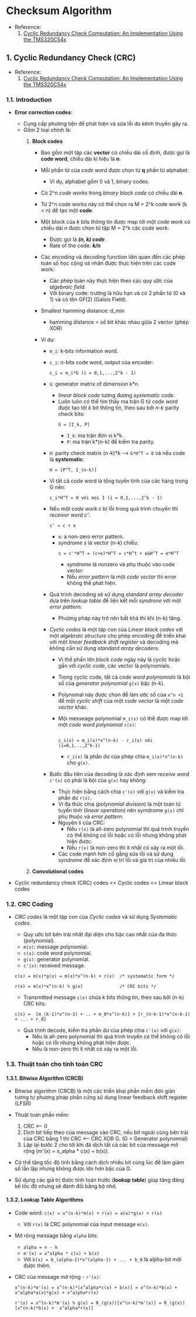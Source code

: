 # Checksum Algorithm

- Reference:
    1. [Cyclic Redundancy Check Computation: An Implementation Using the TMS320C54x](https://www.ti.com/lit/an/spra530/spra530.pdf?ts=1721705653636&ref_url=https%253A%252F%252Fwww.google.com%252F)


## 1. Cyclic Redundancy Check (CRC)
- Reference:
    1. [Cyclic Redundancy Check Computation: An Implementation Using the TMS320C54x](https://www.ti.com/lit/an/spra530/spra530.pdf?ts=1721705653636&ref_url=https%253A%252F%252Fwww.google.com%252F)

### 1.1. Introduction

- **Error correction codes**:
    - Cung cấp phương tiện để phát hiện và sửa lỗi do kênh truyền gây ra.
    - Gồm 2 loại chính là:
        1. **Block codes**
            - Bao gồm một tập các **vector** có chiều dài cố định, được gọi là **code word**, chiều dài kí hiệu là **n**.
            - Mỗi phần tử của *code word* được chọn từ **q** phần tử alphabet:
                - Ví dụ, alphabet gồm 0 và 1, binary codes.

            - Có 2^n *code works* trong *binary block code* có chiều dài **n**.
            - Từ 2^n code works này có thể chọn ra M = 2^k code work (k < n) để tạo một **code**.
            - Một block của *k* bits thông tin được map tới một *code work* có chiều dài *n* được chọn từ tập M = 2^k các code work:
                - Được gọi là ***(n, k) code***
                - Rate of the code: ***k/n***

            - Các encoding và decoding function liên quan đến các phép toán số học cộng và nhân được thực hiện trên các code work:
                - Các phép toán này thực hiện theo các quy ước của *algebraic field*.
                - Với binary code: trường là hữu hạn và có 2 phần tử (0 và 1) và có tên  GF(2) (Galois Field).

            - Smallest hamming distance: d_min
                - hamming distance = số bit khác nhau giữa 2 vector (phép XOR)

            - Ví dụ:
                - `m_i`: k-bits information word.
                - `c_i`: n-bits code word, output của encoder:
                    ```
                    c_i = m_i*G (i = 0,1,...,2^k - 1)
                    ```
                - `G`: generator matrix of dimension k*n.
                    - *linear block code* tương đương *systematic code*.
                    - Luôn luôn có thể tìm thấy ma trận G từ *code word* được tạo tởi *k* bit thông tin, theo sau bởi *n-k* parity check bits: 
                        ```
                        G = [I_k, P]
                        ```
                        - `I_k`: ma trận đơn vị k*k.
                        - `P`: ma trận k*(n-k) để kiểm tra parity.

                - `H`: parity check matrix (n-k)*k --> `G*H^T = 0` và nếu code là **systematic**:
                    ```
                    H = [P^T, I_(n-k)]
                    ```
                
                - Vì tất cả code word là tổng tuyến tính của các hàng trong G nên:
                    ```
                    c_i*H^T = 0 với mọi I (i = 0,1,...,2^k - 1)
                    ```

                - Nếu một *code work c* bị lỗi trong quá trình chuyền thì *receiver word c'*:
                    ```
                    c' = c + e
                    ```
                    - `e`: a non-zero error pattern.
                    - *syndrome s* là vector (n-k) chiều:
                        ```
                        s = c'*H^T = (c+e)*H^T = c*H^t + e&H^T = e*H^T
                        ```
                        - *syndrome* là nonzero và phụ thuộc vào code vector.
                        - Nếu *error pattern* là một *code vector* thì error không thể phát hiện.
                
                - Quá trình decoding sẽ sử dụng *standard array decoder* dựa trên *lookup table* để liên kết mỗi *syndrone* với một *error pattern*:
                    - Phương pháp này trở nên bất khả thi khi (n-k) tăng.

                - *Cyclic codes* là một tập con của *Linear block codes* với một *algebraic structure* cho phép encoding để triển khai với một *linear feedback shift register* và decoding mà không cần sử dụng *standard array decoders*.
                    - Vì thế phần lớn *block code* ngày này là *cyclic* hoặc gần với *cyclic code*, các vector là polynomials.
                    - Trong cyclic code, tất cả *code word polynomials* là bội số của *generator polynomial* `g(x)` bậc (n-k).

                    - Polynomal này được chọn để làm ước số của `x^n +1` để một *cyclic shift* của một *code vector* là một *code vector* khác.

                    - Mội messeage polynomial `m_i(x)` có thể được map tới một *code word polynomial* `c(x)`:

                        ```systematic form

                        c_i(x) = m_i(x)*x^(n-k) - r_i(x) với (i=0,1...,2^k-1)
                        ```
                        - `r_i(x)` là phần dư của phép chia `m_i(x)*x^(n-k)` cho `g(x)`.

                - Bước đầu tiên của decoding là xác định xem *receive word* `c'(x)` có phải là bội của `g(x)` hay không:
                    - Thực hiện bằng cách chia `c'(x)` với `g(x)` và kiểm tra phần dư `r(x)`.
                    - Vì đa thức chia (*polynomial division*) là một toán tử tuyến tính (*linear operation*) nên symdrome `g(x)` chỉ phụ thuộc và *error pattern*.
                    - Nguyên lí của CRC:
                        - Nếu `r(x)` là all-zero polynomial thì quá trình truyền có thể không có lỗi hoặc có lỗi nhưng không phát hiện được.
                        - Nếu `r(x)` là non-zero thì ít nhất có xảy ra một lỗi.
                    - Các code mạnh hơn cố gắng sửa lỗi và sử dụng *syndrome* để xác định vị trí lỗi và giá trị của nhiều lỗi.


        2. **Convolutional codes**

-  Cyclic redundancy check (CRC) codes <<  Cyclic codes << Linear block codes

### 1.2. CRC Coding

- *CRC codes* là một tập con của *Cyclic codes* và sử dụng *Systematic codes*.
    - Quy ước bit bên trái nhất đại diện cho bậc cao nhất của đa thức (polynomial).
    - `m(x)`: message polynomial.
    - `c(x)`: code word polynomial.
    - `g(x)`: generator polynomial.
    - `c'(x)`: received message.

    ```
    c(x) = m(x)*g(x) = m(x)*x^(n-k) + r(x)  /* systematic form */

    r(x) = m(x)*x^(n-k) % g(x)              /* CRC bits */
    ```

    - Transmitted message `c(x)` chứa k bits thông tin, theo sau bởi (n-k) CRC bits:
    ```
    c(x) =  [m_(k-1)*x^(n-1) + .. + m_0*x^(n-k)] + [r_(n-k-1)*x^(n-k-1) + ... + r_0]
    ```

    - Quá trình decode, kiểm tra phần dư của phép chia `c'(x)` với `g(x)`:
        - Nếu là all-zero polynomial thì quá trình truyền có thể không có lỗi hoặc có lỗi nhưng không phát hiện được.
        - Nếu là non-zero thì ít nhất có xảy ra một lỗi.

### 1.3. Thuật toán cho tính toán CRC

#### 1.3.1. Bitwise Algorithm (CRCB)

- Bitwise algorithm (CRCB) là một các triển khai phần mềm đơn giản tương tự phương pháp phần cứng sử dụng linear feedback shift register (LFSR)

- Thuật toán phần mềm:
    1. CRC <-- 0
    2. Dịch bit tiếp theo của message vào CRC, nếu bit ngoài cùng bên trái của CRC bằng 1 thì  CRC <-- CRC XOR G. (G = Generator polynomial)
    3. Lặp lại bước 2 cho tới khi đã dịch tất cả các bit của message mở rộng (m'(x) = x_alpha * c(x) + b(x)).

- Có thể tăng tốc độ tính bằng cách dịch nhiều bit cùng lúc để làm giảm số lần lặp nhưng không được lớn hơn bậc của G.
- Sử dụng các giá trị được tính toán trước (**lookup table**) giúp tăng đáng kể tốc độ nhưng sẽ đánh đổi bằng bộ nhớ.

#### 1.3.2. Lookup Table Algorithms

- Code word: `c(x) = x^(n-k)*m(x) + r(x) = a(x)*g(x) + r(x)`
    - Với `r(x)` là CRC polynomial của input message `m(x)`.

- Mở rộng message bằng `alpha` bits: 
    - `alpha = n - k`
    - `m'(x) = x^alpha * c(x) + b(x)`
    - Với `b(x) = b_(alpha-1)*x^(alpha-1) + ... + b_0` là alpha-bit mới được thêm.

- CRC của message mở rộng - `r'(x)`:
    ```
    x^(n-k)*m'(x) = x^(n-k)*[x^alpha*c(x) + b(x)] = x^(n-k)*b(x) + x^alpha*a(x)*g(x) + x^alpha*r(x)

    r'(x) = x^(n-k)*m'(x) % g(x) = R_(g(x))[x^(n-k)*m'(x)] = R_(g(x))[x^(n-k)*b(x) +  x^alpha*r(x)]
    ```
